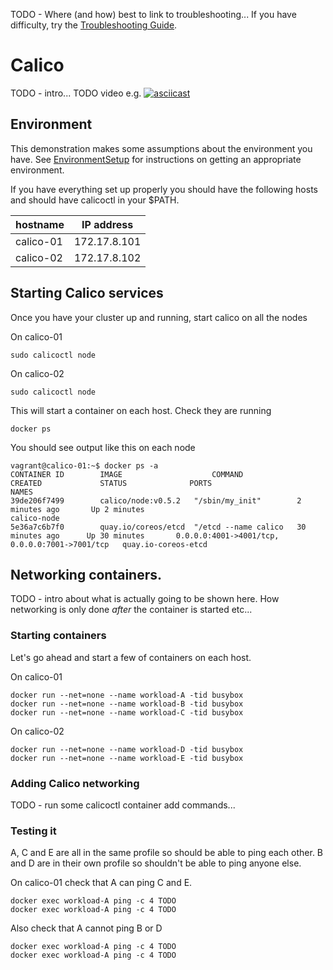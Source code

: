 TODO - Where (and how) best to link to troubleshooting... If you have difficulty, try the [Troubleshooting Guide](./Troubleshooting.md).
# Calico
TODO - intro...
TODO video e.g. [![asciicast](https://asciinema.org/a/14.png)](https://asciinema.org/a/14?autoplay=1)

## Environment
This demonstration makes some assumptions about the environment you have. See [EnvironmentSetup](EnvironmentSetup.md) for instructions on getting an appropriate environment.

If you have everything set up properly you should have the following hosts and should have calicoctl in your $PATH.

| hostname  | IP address   |
|-----------|--------------|
| calico-01 | 172.17.8.101 |
| calico-02 | 172.17.8.102 |

## Starting Calico services<a id="calico-services"></a>

Once you have your cluster up and running, start calico on all the nodes

On calico-01

    sudo calicoctl node

On calico-02

    sudo calicoctl node

This will start a container on each host. Check they are running

    docker ps

You should see output like this on each node

    vagrant@calico-01:~$ docker ps -a
    CONTAINER ID        IMAGE                    COMMAND                CREATED             STATUS              PORTS                                            NAMES
    39de206f7499        calico/node:v0.5.2   "/sbin/my_init"        2 minutes ago       Up 2 minutes                                                         calico-node
    5e36a7c6b7f0        quay.io/coreos/etcd  "/etcd --name calico   30 minutes ago      Up 30 minutes       0.0.0.0:4001->4001/tcp, 0.0.0.0:7001->7001/tcp   quay.io-coreos-etcd

## Networking containers.
TODO - intro about what is actually going to be shown here. How networking is only done _after_ the container is started etc...

### Starting containers
Let's go ahead and start a few of containers on each host.

On calico-01

    docker run --net=none --name workload-A -tid busybox
    docker run --net=none --name workload-B -tid busybox
    docker run --net=none --name workload-C -tid busybox

On calico-02

    docker run --net=none --name workload-D -tid busybox
    docker run --net=none --name workload-E -tid busybox

### Adding Calico networking
TODO - run some calicoctl container add commands...

### Testing it
A, C and E are all in the same profile so should be able to ping each other.  B and D are in their own profile so shouldn't be able to ping anyone else.
    
On calico-01 check that A can ping C and E.

    docker exec workload-A ping -c 4 TODO
    docker exec workload-A ping -c 4 TODO

Also check that A cannot ping B or D

    docker exec workload-A ping -c 4 TODO
    docker exec workload-A ping -c 4 TODO

